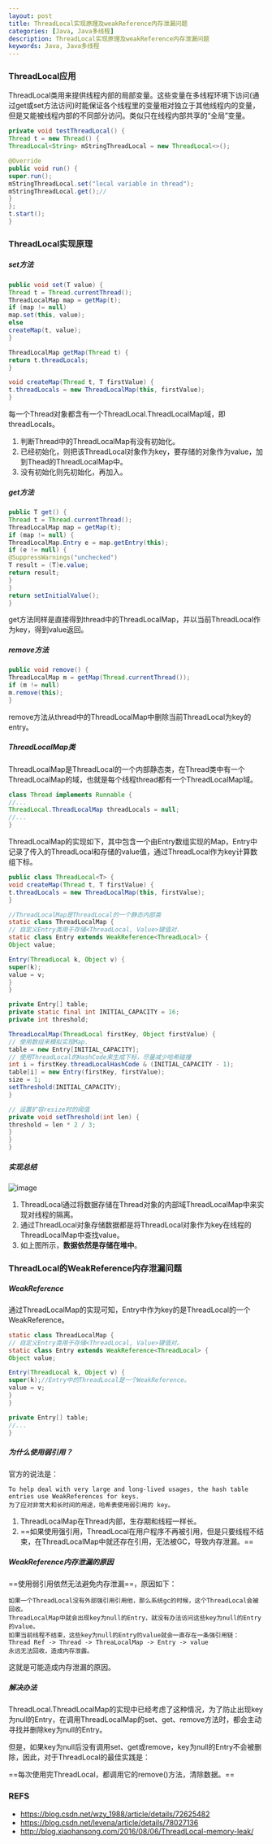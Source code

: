 ```yaml
---
layout: post
title: ThreadLocal实现原理及weakReference内存泄漏问题
categories: [Java, Java多线程]
description: ThreadLocal实现原理及weakReference内存泄漏问题
keywords: Java, Java多线程
---
```


### ThreadLocal应用

ThreadLocal类用来提供线程内部的局部变量。这些变量在多线程环境下访问(通过get或set方法访问)时能保证各个线程里的变量相对独立于其他线程内的变量，但是又能被线程内部的不同部分访问。类似只在线程内部共享的“全局”变量。

```java
private void testThreadLocal() {
Thread t = new Thread() {
ThreadLocal<String> mStringThreadLocal = new ThreadLocal<>();

@Override
public void run() {
super.run();
mStringThreadLocal.set("local variable in thread");
mStringThreadLocal.get();//
}
};
t.start();
}
```

### ThreadLocal实现原理

##### set方法
```java
public void set(T value) {
Thread t = Thread.currentThread();
ThreadLocalMap map = getMap(t);
if (map != null)
map.set(this, value);
else
createMap(t, value);
}

ThreadLocalMap getMap(Thread t) {
return t.threadLocals;
}

void createMap(Thread t, T firstValue) {
t.threadLocals = new ThreadLocalMap(this, firstValue);
}
```
每一个Thread对象都含有一个ThreadLocal.ThreadLocalMap域，即threadLocals。
1. 判断Thread中的ThreadLocalMap有没有初始化。
2. 已经初始化，则把该ThreadLocal对象作为key，要存储的对象作为value，加到Thead的ThreadLocalMap中。
3. 没有初始化则先初始化，再加入。

##### get方法
```java
public T get() {
Thread t = Thread.currentThread();
ThreadLocalMap map = getMap(t);
if (map != null) {
ThreadLocalMap.Entry e = map.getEntry(this);
if (e != null) {
@SuppressWarnings("unchecked")
T result = (T)e.value;
return result;
}
}
return setInitialValue();
}
```
get方法同样是直接得到thread中的ThreadLocalMap，并以当前ThreadLocal作为key，得到value返回。

##### remove方法
```java
public void remove() {
ThreadLocalMap m = getMap(Thread.currentThread());
if (m != null)
m.remove(this);
}
```
remove方法从thread中的ThreadLocalMap中删除当前ThreadLocal为key的entry。

##### ThreadLocalMap类

ThreadLocalMap是ThreadLocal的一个内部静态类，在Thread类中有一个ThreadLocalMap的域，也就是每个线程thread都有一个ThreadLocalMap域。
```java
class Thread implements Runnable {
//...
ThreadLocal.ThreadLocalMap threadLocals = null;
//...
}
```

ThreadLocalMap的实现如下，其中包含一个由Entry数组实现的Map，Entry中记录了传入的ThreadLocal和存储的value值，通过ThreadLocal作为key计算数组下标。
```java
public class ThreadLocal<T> {
void createMap(Thread t, T firstValue) {
t.threadLocals = new ThreadLocalMap(this, firstValue);
}

//ThreadLocalMap是ThreadLocal的一个静态内部类
static class ThreadLocalMap {
// 自定义Entry类用于存储<ThreadLocal, Value>键值对.
static class Entry extends WeakReference<ThreadLocal> {
Object value;

Entry(ThreadLocal k, Object v) {
super(k);
value = v;
}
}

private Entry[] table;
private static final int INITIAL_CAPACITY = 16;
private int threshold;

ThreadLocalMap(ThreadLocal firstKey, Object firstValue) {
// 使用数组来模拟实现Map.
table = new Entry[INITIAL_CAPACITY];
// 使用ThreadLocal的HashCode来生成下标，尽量减少哈希碰撞
int i = firstKey.threadLocalHashCode & (INITIAL_CAPACITY - 1);
table[i] = new Entry(firstKey, firstValue);
size = 1;
setThreshold(INITIAL_CAPACITY);
}

// 设置扩容resize时的阈值
private void setThreshold(int len) {
threshold = len * 2 / 3;
}
}
}
```

##### 实现总结

![image](https://raw.githubusercontent.com/cheng-dp/ImageHostInGithub/master/ThreadLocalMemoryStatus)

1. ThreadLocal通过将数据存储在Thread对象的内部域ThreadLocalMap中来实现对线程的隔离。
2. 通过ThreadLocal对象存储数据都是将ThreadLocal对象作为key在线程的ThreadLocalMap中查找value。
3. 如上图所示，**数据依然是存储在堆中**。



### ThreadLocal的WeakReference内存泄漏问题

##### WeakReference

通过ThreadLocalMap的实现可知，Entry中作为key的是ThreadLocal的一个WeakReference。
```java
static class ThreadLocalMap {
// 自定义Entry类用于存储<ThreadLocal, Value>键值对。
static class Entry extends WeakReference<ThreadLocal> {
Object value;

Entry(ThreadLocal k, Object v) {
super(k);//Entry中的ThreadLocal是一个WeakReference。
value = v;
}
}

private Entry[] table;
//...
}
```
##### 为什么使用弱引用？

官方的说法是：
```
To help deal with very large and long-lived usages, the hash table entries use WeakReferences for keys.
为了应对非常大和长时间的用途，哈希表使用弱引用的 key。
```
1. ThreadLocalMap在Thread内部，生存期和线程一样长。
2. ==如果使用强引用，ThreadLocal在用户程序不再被引用，但是只要线程不结束，在ThreadLocalMap中就还存在引用，无法被GC，导致内存泄漏。==


##### WeakReference内存泄漏的原因

==使用弱引用依然无法避免内存泄漏==，原因如下：

```
如果一个ThreadLocal没有外部强引用引用他，那么系统gc的时候，这个ThreadLocal会被回收。
ThreadLocalMap中就会出现key为null的Entry，就没有办法访问这些key为null的Entry的value。
如果当前线程不结束，这些key为null的Entry的value就会一直存在一条强引用链： 
Thread Ref -> Thread -> ThreaLocalMap -> Entry -> value 
永远无法回收，造成内存泄露。
```
这就是可能造成内存泄漏的原因。

##### 解决办法

ThreadLocal.ThreadLocalMap的实现中已经考虑了这种情况，为了防止出现key为null的Entry，在调用ThreadLocalMap的set、get、remove方法时，都会主动寻找并删除key为null的Entry。

但是，如果key为null后没有调用set、get或remove，key为null的Entry不会被删除，因此，对于ThreadLocal的最佳实践是：

==每次使用完ThreadLocal，都调用它的remove()方法，清除数据。==

### REFS
- https://blog.csdn.net/wzy_1988/article/details/72625482
- https://blog.csdn.net/levena/article/details/78027136
- http://blog.xiaohansong.com/2016/08/06/ThreadLocal-memory-leak/
